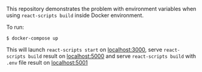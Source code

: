 This repository demonstrates the problem with environment 
variables when using `react-scripts build` inside Docker environment.

To run:

```
$ docker-compose up
```

This will launch `react-scripts start` on [localhost:3000](http://localhost:3000),
serve `react-scripts build` result on [localhost:5000](http://localhost:5000) and 
serve `react-scripts build` with `.env` file result on [localhost:5001](http://localhost:5001)

